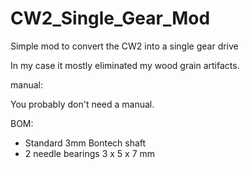 # CW2_Single_Gear_Mod
Simple mod to convert the CW2 into a single gear drive

In my case it mostly eliminated my wood grain artifacts.

manual:

You probably don't need a manual.

BOM:

- Standard 3mm Bontech shaft
- 2 needle bearings 3 x 5 x 7 mm
